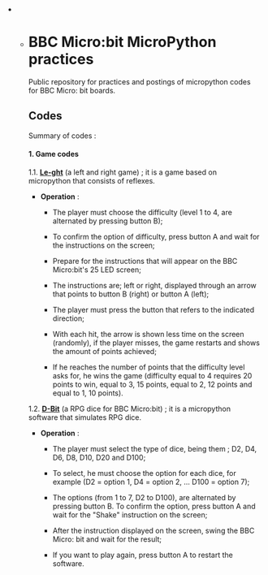 - - # BBC Micro:bit MicroPython practices

    Public repository for practices and postings of micropython codes for BBC Micro: bit boards.

    ## Codes
    Summary of codes :

    #### 1. Game codes

    1.1. [**Le-ght**](https://github.com/EduardoDestefani/BBC-Micro-bit-samples/blob/master/BBC%20Micro%20bit/Le-ght.py) (a left and right game) ; it is a game based on micropython that consists of reflexes. 

    - **Operation** :

      - The player must choose the difficulty (level 1 to 4, are alternated by pressing button B);
      
      - To confirm the option of difficulty, press button A and wait for the instructions on the screen;
      
      - Prepare for the instructions that will appear on the BBC Micro:bit's 25 LED screen;
      
      - The instructions are; left or right, displayed through an arrow that points to button B (right) or button A (left);
      
      - The player must press the button that refers to the indicated direction;
  
      - With each hit, the arrow is shown less time on the screen (randomly), if the player misses, the game restarts and shows the amount of points achieved;
  
      - If he reaches the number of points that the difficulty level asks for, he wins the game (difficulty equal to 4 requires 20 points to win, equal to 3, 15 points, equal to 2, 12 points and equal to 1, 10 points).
      
        
    
    1.2. [**D-Bit**](https://github.com/EduardoDestefani/BBC-Micro-bit-samples/blob/master/BBC%20Micro%20bit/D-Bit.py) (a RPG dice for BBC Micro:bit) ; it is a micropython software that simulates RPG dice.
    
    - **Operation** :
    
      - The player must select the type of dice, being them ; D2, D4, D6, D8, D10, D20 and D100;
      
      - To select, he must choose the option for each dice, for example (D2 = option 1, D4 = option 2, ... D100 = option 7);
      
      - The options (from 1 to 7, D2 to D100), are alternated by pressing button B. To confirm the option, press button A and wait for the "Shake" instruction on the screen;
      
      - After the instruction displayed on the screen, swing the BBC Micro: bit and wait for the result;
      
      - If you want to play again, press button A to restart the software.
